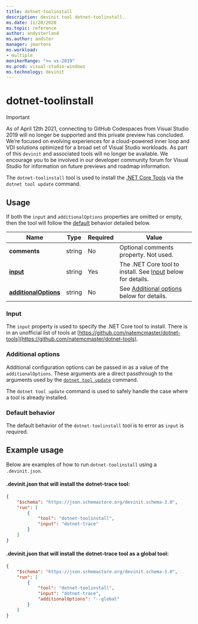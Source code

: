 ```yaml
---
title: dotnet-toolinstall
description: devinit tool dotnet-toolinstall.
ms.date: 11/20/2020
ms.topic: reference
author: andysterland
ms.author: andster
manager: jmartens
ms.workload:
- multiple
monikerRange: ">= vs-2019"
ms.prod: visual-studio-windows
ms.technology: devinit
---
```

# dotnet-toolinstall

> [!IMPORTANT]
> As of April 12th 2021, connecting to GitHub Codespaces from Visual Studio 2019 will no longer be supported and this private preview has concluded. We’re focused on evolving experiences for a cloud-powered inner loop and VDI solutions optimized for a broad set of Visual Studio workloads. As part of this `devinit` and associated tools will no longer be available. We encourage you to be involved in our developer community forum for Visual Studio for information on future previews and roadmap information.

The `dotnet-toolinstall` tool is used to install the [.NET Core Tools](https://dotnet.microsoft.com/) via the `dotnet tool update` command.

## Usage

If both the `input` and `additionalOptions` properties are omitted or empty, then the tool will follow the [default](#default-behavior) behavior detailed below.

| Name                                             | Type   | Required | Value                                                                 |
|--------------------------------------------------|--------|----------|-----------------------------------------------------------------------|
| **comments**                                     | string | No       | Optional comments property. Not used.                                 |
| [**input**](#input)                              | string | Yes      | The .NET Core tool to install. See [Input](#input) below for details. |
| [**additionalOptions**](#additional-options)     | string | No       | See [Additional options](#additional-options) below for details.      |

### Input

The `input` property is used to specify the .NET Core tool to install. There is in an unofficial list of tools at [https://github.com/natemcmaster/dotnet-tools](https://github.com/natemcmaster/dotnet-tools).

### Additional options

Additional configuration options can be passed in as a value of the `additionalOptions`. These arguments are a direct passthrough to the arguments used by the [`dotnet tool update`](/dotnet/core/tools/global-tools#update-a-tool) command.

The `dotnet tool update` command is used to safely handle the case where a tool is already installed.

### Default behavior

The default behavior of the `dotnet-toolinstall` tool is to error as `input` is required.

## Example usage
Below are examples of how to run `dotnet-toolinstall` using a `.devinit.json`.

#### .devinit.json that will install the dotnet-trace tool:
```json
{
    "$schema": "https://json.schemastore.org/devinit.schema-3.0",
    "run": [
        {
            "tool": "dotnet-toolinstall",
            "input": "dotnet-trace"
        }
    ]
}
```

#### .devinit.json that will install the dotnet-trace tool as a global tool:
```json
{
    "$schema": "https://json.schemastore.org/devinit.schema-3.0",
    "run": [
        {
            "tool": "dotnet-toolinstall",
            "input": "dotnet-trace",
            "additionalOptions": "--global"
        }
    ]
}
```